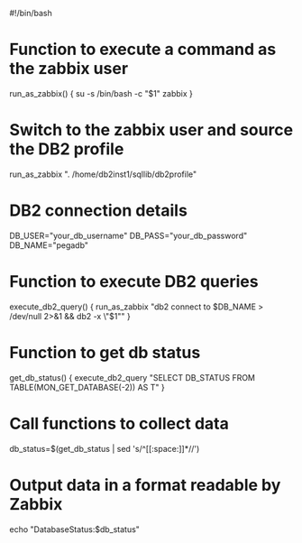 #!/bin/bash

# Function to execute a command as the zabbix user
run_as_zabbix() {
    su -s /bin/bash -c "$1" zabbix
}

# Switch to the zabbix user and source the DB2 profile
run_as_zabbix ". /home/db2inst1/sqllib/db2profile"

# DB2 connection details
DB_USER="your_db_username"
DB_PASS="your_db_password"
DB_NAME="pegadb"

# Function to execute DB2 queries
execute_db2_query() {
    run_as_zabbix "db2 connect to $DB_NAME > /dev/null 2>&1 && db2 -x \"$1\""
}

# Function to get db status
get_db_status() {
    execute_db2_query "SELECT DB_STATUS FROM TABLE(MON_GET_DATABASE(-2)) AS T"
}

# Call functions to collect data
db_status=$(get_db_status | sed 's/^[[:space:]]*//')

# Output data in a format readable by Zabbix
echo "DatabaseStatus:$db_status"